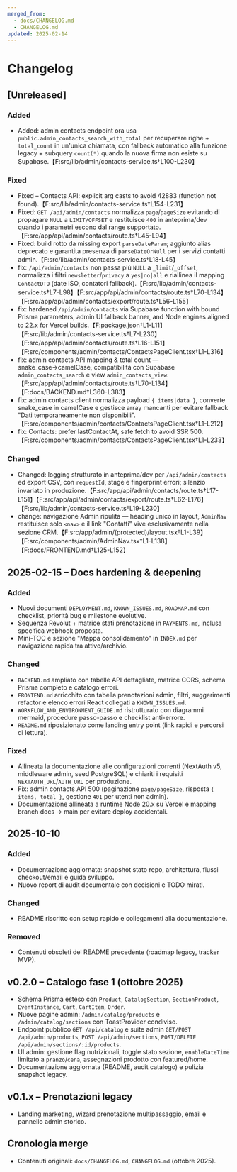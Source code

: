 ```yaml
---
merged_from:
  - docs/CHANGELOG.md
  - CHANGELOG.md
updated: 2025-02-14
---
```

# Changelog

## [Unreleased]

### Added
- Added: admin contacts endpoint ora usa `public.admin_contacts_search_with_total` per recuperare righe + `total_count` in un'unica chiamata, con fallback automatico alla funzione legacy + subquery `count(*)` quando la nuova firma non esiste su Supabase.【F:src/lib/admin/contacts-service.ts†L100-L230】

### Fixed
- Fixed – Contacts API: explicit arg casts to avoid 42883 (function not found).【F:src/lib/admin/contacts-service.ts†L154-L231】
- Fixed: `GET /api/admin/contacts` normalizza `page`/`pageSize` evitando di propagare `NULL` a `LIMIT/OFFSET` e restituisce `400` in anteprima/dev quando i parametri escono dal range supportato.【F:src/app/api/admin/contacts/route.ts†L45-L94】
- Fixed: build rotto da missing export `parseDateParam`; aggiunto alias deprecato e garantita presenza di `parseDateOrNull` per i servizi contatti admin.【F:src/lib/admin/contacts-service.ts†L18-L45】
- fix: `/api/admin/contacts` non passa più `NULL` a `_limit`/`_offset`, normalizza i filtri `newsletter`/`privacy` a `yes|no|all` e riallinea il mapping `ContactDTO` (date ISO, contatori fallback).【F:src/lib/admin/contacts-service.ts†L7-L98】【F:src/app/api/admin/contacts/route.ts†L70-L134】【F:src/app/api/admin/contacts/export/route.ts†L56-L155】
- fix: hardened `/api/admin/contacts` via Supabase function with bound Prisma parameters, admin UI fallback banner, and Node engines aligned to 22.x for Vercel builds.【F:package.json†L1-L11】【F:src/lib/admin/contacts-service.ts†L7-L230】【F:src/app/api/admin/contacts/route.ts†L16-L151】【F:src/components/admin/contacts/ContactsPageClient.tsx†L1-L316】
- fix: admin contacts API mapping & total count — snake_case→camelCase, compatibilità con Supabase `admin_contacts_search` e view `admin_contacts_view`.【F:src/app/api/admin/contacts/route.ts†L70-L134】【F:docs/BACKEND.md†L360-L383】
- fix: admin contacts client normalizza payload `{ items|data }`, converte snake_case in camelCase e gestisce array mancanti per evitare fallback "Dati temporaneamente non disponibili".【F:src/components/admin/contacts/ContactsPageClient.tsx†L1-L212】
- fix: Contacts: prefer lastContactAt, safe fetch to avoid SSR 500.【F:src/components/admin/contacts/ContactsPageClient.tsx†L1-L233】

### Changed
- Changed: logging strutturato in anteprima/dev per `/api/admin/contacts` ed export CSV, con `requestId`, stage e fingerprint errori; silenzio invariato in produzione.【F:src/app/api/admin/contacts/route.ts†L17-L151】【F:src/app/api/admin/contacts/export/route.ts†L62-L176】【F:src/lib/admin/contacts-service.ts†L19-L230】
- change: navigazione Admin ripulita — heading unico in layout, `AdminNav` restituisce solo `<nav>` e il link "Contatti" vive esclusivamente nella sezione CRM.【F:src/app/admin/(protected)/layout.tsx†L1-L39】【F:src/components/admin/AdminNav.tsx†L1-L138】【F:docs/FRONTEND.md†L125-L152】

## 2025-02-15 – Docs hardening & deepening
### Added
- Nuovi documenti `DEPLOYMENT.md`, `KNOWN_ISSUES.md`, `ROADMAP.md` con checklist, priorità bug e milestone evolutive.
- Sequenza Revolut + matrice stati prenotazione in `PAYMENTS.md`, inclusa specifica webhook proposta.
- Mini-TOC e sezione "Mappa consolidamento" in `INDEX.md` per navigazione rapida tra attivo/archivio.

### Changed
- `BACKEND.md` ampliato con tabelle API dettagliate, matrice CORS, schema Prisma completo e catalogo errori.
- `FRONTEND.md` arricchito con tabella prenotazioni admin, filtri, suggerimenti refactor e elenco errori React collegati a `KNOWN_ISSUES.md`.
- `WORKFLOW_AND_ENVIRONMENT_GUIDE.md` ristrutturato con diagrammi mermaid, procedure passo-passo e checklist anti-errore.
- `README.md` riposizionato come landing entry point (link rapidi e percorsi di lettura).

### Fixed
- Allineata la documentazione alle configurazioni correnti (NextAuth v5, middleware admin, seed PostgreSQL) e chiariti i requisiti `NEXTAUTH_URL`/`AUTH_URL` per produzione.
- Fix: admin contacts API 500 (paginazione `page/pageSize`, risposta `{ items, total }`, gestione `401` per utenti non admin).
- Documentazione allineata a runtime Node 20.x su Vercel e mapping branch docs → main per evitare deploy accidentali.

## 2025-10-10
### Added
- Documentazione aggiornata: snapshot stato repo, architettura, flussi checkout/email e guida sviluppo.
- Nuovo report di audit documentale con decisioni e TODO mirati.

### Changed
- README riscritto con setup rapido e collegamenti alla documentazione.

### Removed
- Contenuti obsoleti del README precedente (roadmap legacy, tracker MVP).

## v0.2.0 – Catalogo fase 1 (ottobre 2025)
- Schema Prisma esteso con `Product`, `CatalogSection`, `SectionProduct`, `EventInstance`, `Cart`, `CartItem`, `Order`.
- Nuove pagine admin: `/admin/catalog/products` e `/admin/catalog/sections` con ToastProvider condiviso.
- Endpoint pubblico `GET /api/catalog` e suite admin `GET/POST /api/admin/products`, `POST /api/admin/sections`, `POST/DELETE /api/admin/sections/:id/products`.
- UI admin: gestione flag nutrizionali, toggle stato sezione, `enableDateTime` limitato a `pranzo`/`cena`, assegnazioni prodotto con featured/home.
- Documentazione aggiornata (README, audit catalogo) e pulizia snapshot legacy.

## v0.1.x – Prenotazioni legacy
- Landing marketing, wizard prenotazione multipassaggio, email e pannello admin storico.

## Cronologia merge
- Contenuti originali: `docs/CHANGELOG.md`, `CHANGELOG.md` (ottobre 2025).
